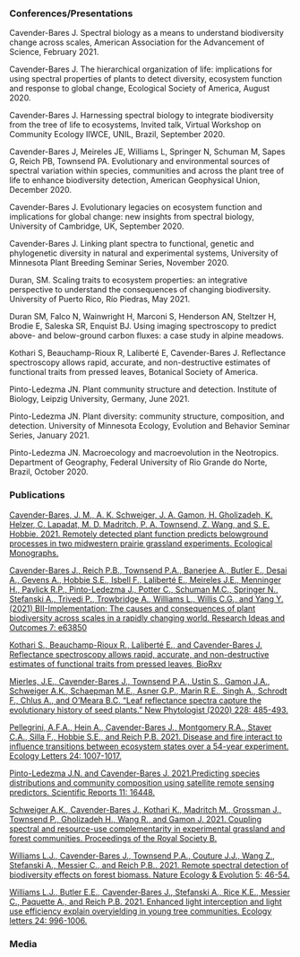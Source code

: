 ### Conferences/Presentations

Cavender-Bares J. Spectral biology as a means to understand biodiversity
change across scales, American Association for the Advancement of
Science, February 2021.

Cavender-Bares J. The hierarchical organization of life: implications
for using spectral properties of plants to detect diversity, ecosystem
function and response to global change, Ecological Society of America,
August 2020.

Cavender-Bares J. Harnessing spectral biology to integrate biodiversity
from the tree of life to ecosystems, Invited talk, Virtual Workshop on
Community Ecology IIWCE, UNIL, Brazil, September 2020.

Cavender-Bares J, Meireles JE, Williams L, Springer N, Schuman M, Sapes
G, Reich PB, Townsend PA. Evolutionary and environmental sources of
spectral variation within species, communities and across the plant tree
of life to enhance biodiversity detection, American Geophysical Union,
December 2020.

Cavender-Bares J. Evolutionary legacies on ecosystem function and
implications for global change: new insights from spectral biology,
University of Cambridge, UK, September 2020.

Cavender-Bares J. Linking plant spectra to functional, genetic and
phylogenetic diversity in natural and experimental systems, University
of Minnesota Plant Breeding Seminar Series, November 2020.

Duran, SM. Scaling traits to ecosystem properties: an integrative
perspective to understand the consequences of changing biodiversity.
University of Puerto Rico, Río Piedras, May 2021.

Duran SM, Falco N, Wainwright H, Marconi S, Henderson AN, Steltzer H,
Brodie E, Saleska SR, Enquist BJ. Using imaging spectroscopy to predict
above- and below-ground carbon fluxes: a case study in alpine meadows.

Kothari S, Beauchamp-Rioux R, Laliberté E, Cavender-Bares J. Reflectance
spectroscopy allows rapid, accurate, and non-destructive estimates of
functional traits from pressed leaves, Botanical Society of America.

Pinto-Ledezma JN. Plant community structure and detection. Institute of
Biology, Leipzig University, Germany, June 2021.

Pinto-Ledezma JN. Plant diversity: community structure, composition, and
detection. University of Minnesota Ecology, Evolution and Behavior
Seminar Series, January 2021.

Pinto-Ledezma JN. Macroecology and macroevolution in the Neotropics.
Department of Geography, Federal University of Rio Grande do Norte,
Brazil, October 2020.

### Publications

[Cavender-Bares, J. M., A. K. Schweiger, J. A. Gamon, H. Gholizadeh, K.
Helzer, C. Lapadat, M. D. Madritch, P. A. Townsend, Z. Wang, and S. E.
Hobbie. 2021. Remotely detected plant function predicts belowground
processes in two midwestern prairie grassland experiments. Ecological
Monographs.](https://drive.google.com/file/d/1DW-qOfKmyb0_joAXMiOsB2_mSCniYQzD/view?usp=sharing)

[Cavender-Bares J., Reich P.B., Townsend P.A., Banerjee A., Butler E.,
Desai A., Gevens A., Hobbie S.E., Isbell F., Laliberté E., Meireles
J.E., Menninger H., Pavlick R.P., Pinto-Ledezma J., Potter C., Schuman
M.C., Springer N., Stefanski A., Trivedi P., Trowbridge A., Williams L.,
Willis C.G., and Yang Y. (2021) BII-Implementation: The causes and
consequences of plant biodiversity across scales in a rapidly changing
world. Research Ideas and Outcomes 7:
e63850](https://drive.google.com/file/d/1yN_vTELn9VL_oqnL88sYvCpNsg187MX5/view?usp=sharing)

[Kothari S., Beauchamp-Rioux R., Laliberté E., and Cavender-Bares J.
Reflectance spectroscopy allows rapid, accurate, and non-destructive
estimates of functional traits from pressed leaves,
BioRxv](https://drive.google.com/file/d/1LMNr1qep57wswj7q-Wtsxi3DzAovcHwV/view?usp=sharing)

[Mierles, J.E., Cavender-Bares J., Townsend P.A., Ustin S., Gamon J.A.,
Schweiger A.K., Schaepman M.E., Asner G.P., Marin R.E., Singh A.,
Schrodt F., Chlus A., and O’Meara B.C. “Leaf reflectance spectra capture
the evolutionary history of seed plants.” New Phytologist (2020) 228:
485-493.](https://drive.google.com/file/d/1LenOzmAcmaYjAXsFfDvhxn30E2Ctf9lv/view?usp=sharing)

[Pellegrini, A.F.A., Hein A., Cavender-Bares J., Montgomery R.A., Staver
C.A., Silla F., Hobbie S.E., and Reich P.B. 2021. Disease and fire
interact to influence transitions between ecosystem states over a
54-year experiment. Ecology Letters 24:
1007-1017.](https://drive.google.com/file/d/1zt2TIgt2LgbtvbB-KKKJ7jwk8tppMGI9/view?usp=sharing)

[Pinto-Ledezma J.N. and Cavender-Bares J. 2021.Predicting species
distributions and community composition using satellite remote sensing
predictors. Scientific Reports 11:
16448.](https://drive.google.com/file/d/1uLwRU0Vs28mNGVnQK7Zf3H7E82tAytS_/view?usp=sharing)

[Schweiger A.K., Cavender-Bares J., Kothari K., Madritch M., Grossman
J., Townsend P., Gholizadeh H., Wang R., and Gamon J. 2021. Coupling
spectral and resource-use complementarity in experimental grassland and
forest communities. Proceedings of the Royal Society
B.](https://drive.google.com/file/d/19_TggiyG3GhGOYkfauWW-KxSfESVLNBm/view?usp=sharing)

[Williams L.J., Cavender-Bares J., Townsend P.A., Couture J.J., Wang Z.,
Stefanski A., Messier C., and Reich P.B.. 2021. Remote spectral
detection of biodiversity effects on forest biomass. Nature Ecology &
Evolution 5:
46-54.](https://drive.google.com/file/d/1oTQ6Y-YDAXHprPeod5kzh1hHYpkBeEYz/view?usp=sharing)

[Williams L.J., Butler E.E., Cavender‐Bares J., Stefanski A., Rice K.E.,
Messier C., Paquette A., and Reich P.B. 2021. Enhanced light
interception and light use efficiency explain overyielding in young tree
communities. Ecology letters 24:
996-1006.](https://drive.google.com/file/d/1DW-qOfKmyb0_joAXMiOsB2_mSCniYQzD/view?usp=sharing)

### Media
